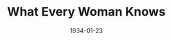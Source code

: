 ---
title: What Every Woman Knows
date: 1934-01-23
closing_date:
layout: productions
playbill:
Theatre: Theatre Jacksonville
cast:
- James Wylie: Birt Byrd
- John Shand: Burton Barrs
- David Wylie: Edward Solomon
- French Maid: Frances Coleman
- English Maid: Grace Seagraves
- Maggie Wylie: Justine Rehnborg
- Lady Sibyl Tenterden: Mary Helen Gray
- Aleck Wylie: Robert Tracy
- Mr. Venables: William Frances Courtney
- Comtesse de la Briere: Zide F. Broward
crew:
- Director: Margaret Pumpelly
understudies:
orchestra:
external_links:
---